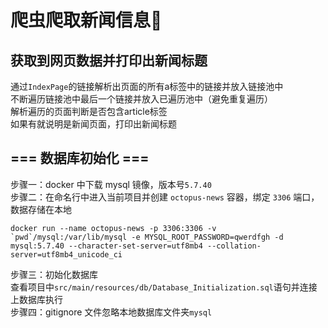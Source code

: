 # 爬虫爬取新闻信息📰
## 获取到网页数据并打印出新闻标题
通过`IndexPage`的链接解析出页面的所有a标签中的链接并放入链接池中 <br>
不断遍历链接池中最后一个链接并放入已遍历池中（避免重复遍历）<br>
解析遍历的页面判断是否包含article标签  <br>
如果有就说明是新闻页面，打印出新闻标题 <br>

## === 数据库初始化 ===
步骤一：docker 中下载 mysql 镜像，版本号`5.7.40`  
步骤二：在命名行中进入当前项目并创建 `octopus-news` 容器，绑定 `3306` 端口，数据存储在本地  
``` shell script
docker run --name octopus-news -p 3306:3306 -v `pwd`/mysql:/var/lib/mysql -e MYSQL_ROOT_PASSWORD=qwerdfgh -d mysql:5.7.40 --character-set-server=utf8mb4 --collation-server=utf8mb4_unicode_ci
```
步骤三：初始化数据库  
查看项目中`src/main/resources/db/Database_Initialization.sql`语句并连接上数据库执行  
步骤四：gitignore 文件忽略本地数据库文件夹`mysql`  


